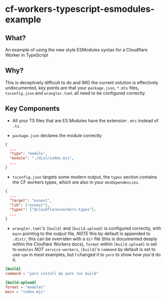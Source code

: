 # cf-workers-typescript-esmodules-example

## What?

An example of using the new style ESModules syntax for a Cloudflare Worker in TypeScript 

## Why?

This is deceptively difficult to do and IMO the current solution is effectively undocumented, key points are that your `package.json`, `*.mts` files, `tsconfig.json` and `wrangler.toml` all need to be configured correctly. 

## Key Components

- All your TS files that are ES Modules have the extension `.mts` instead of `.ts`.

- `package.json` declares the module correctly 
```json
{
  ...
  "type": "module",
  "module": "./dist/index.mjs",
  ...
}
```

- `tsconfig.json` targets some modern output, the `types` section contains the CF workers types, which are also in your `devDependencies`.
```json
{
  ...
  "target": "esnext", 
  "lib": ["esnext"],
  "types": ["@cloudflare/workers-types"],
  ...
}
```

- `wrangler.toml`'s `[build]` and `[build.upload]` is configured correctly, with `main` pointing to the output file, *NOTE* this by default is appended to `.dist/`, this can be overriden with a `dir` file (this is documented deeply within the Clouflare Workers docs), `format` within `[build.upload]` is set to `modules` _NOT_ `service-workers`, `[build]`'s `command` by default is set to use `npm` in most examples, but I changed it to `yarn` to show how you'd do it.

```toml
[build]
command = "yarn install && yarn run build"

[build.upload]
format = "modules"
main = "index.mjs"
```
